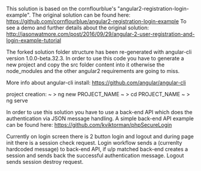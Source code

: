 This solution is based on the cornflourblue's "angular2-registration-login-example".
The original solution can be found here:
https://github.com/cornflourblue/angular2-registration-login-example
To see a demo and further details about the original solution:
http://jasonwatmore.com/post/2016/09/29/angular-2-user-registration-and-login-example-tutorial

The forked solution folder structure has been re-generated with angular-cli version 1.0.0-beta.32.3.
In order to use this code you have to generate a new project and copy the src folder content into it otherwise the node_modules and the other angular2 requirements are going to miss.

More info about angular-cli install:
https://github.com/angular/angular-cli

project creation:
~ > ng new PROJECT_NAME
~ > cd PROJECT_NAME
~ > ng serve

In order to use this solution you have to use a back-end API which does the authentication via JSON message handling.
A simple back-end API example can be found here:
https://github.com/kviktorman/phpSecureLogin

Currently on login screen there is 2 button login and logout and during page init there is a session check request.
Login workflow sends a (currenlty hardcoded message) to back-end API, if u/p matched back-end creates a session and sends back the successful authentication message.
Logout sends session destroy request.